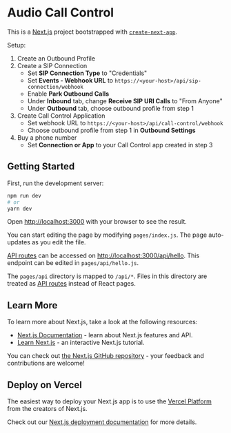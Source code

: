 # Audio Call Control

This is a [Next.js](https://nextjs.org/) project bootstrapped with [`create-next-app`](https://github.com/vercel/next.js/tree/canary/packages/create-next-app).

Setup:

1. Create an Outbound Profile
2. Create a SIP Connection
   - Set **SIP Connection Type** to "Credentials"
   - Set **Events - Webhook URL** to `https://<your-host>/api/sip-connection/webhook`
   - Enable **Park Outbound Calls**
   - Under **Inbound** tab, change **Receive SIP URI Calls** to "From Anyone"
   - Under **Outbound** tab, choose outbound profile from step 1
3. Create Call Control Application
   - Set webhook URL to `https://<your-host>/api/call-control/webhook`
   - Choose outbound profile from step 1 in **Outbound Settings**
4. Buy a phone number
   - Set **Connection or App** to your Call Control app created in step 3

## Getting Started

First, run the development server:

```bash
npm run dev
# or
yarn dev
```

Open [http://localhost:3000](http://localhost:3000) with your browser to see the result.

You can start editing the page by modifying `pages/index.js`. The page auto-updates as you edit the file.

[API routes](https://nextjs.org/docs/api-routes/introduction) can be accessed on [http://localhost:3000/api/hello](http://localhost:3000/api/hello). This endpoint can be edited in `pages/api/hello.js`.

The `pages/api` directory is mapped to `/api/*`. Files in this directory are treated as [API routes](https://nextjs.org/docs/api-routes/introduction) instead of React pages.

## Learn More

To learn more about Next.js, take a look at the following resources:

- [Next.js Documentation](https://nextjs.org/docs) - learn about Next.js features and API.
- [Learn Next.js](https://nextjs.org/learn) - an interactive Next.js tutorial.

You can check out [the Next.js GitHub repository](https://github.com/vercel/next.js/) - your feedback and contributions are welcome!

## Deploy on Vercel

The easiest way to deploy your Next.js app is to use the [Vercel Platform](https://vercel.com/import?utm_medium=default-template&filter=next.js&utm_source=create-next-app&utm_campaign=create-next-app-readme) from the creators of Next.js.

Check out our [Next.js deployment documentation](https://nextjs.org/docs/deployment) for more details.
